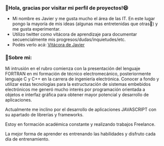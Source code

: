 ### 👋Hola, gracias por visitar mi perfil de proyectos!😄

- Mi nombre es Javier y me gusta mucho el área de las IT. En este lugar pongo la mayoría de mis ideas (algunas mas entretenidas que otras🤔) y me gusta experimentar.
- Utilizo twitter como vitácora de aprendizaje para documentar secuencialmente mis progresos/dudas/inquietudes/etc.
- Podés verlo acá: <a href="https://twitter.com/juniorhuebra">Vitácora de Javier</a>
### 🌱Sobre mi:
Mi intrusión en el rubro comienza con la presentación del lenguaje FORTRAN en mi formación de técnico electromecánico, posteriormente lenguaje C y C++ en la carrera de ingeniería electrónica. Conocer a fondo y utilizar estas tecnologías para la estructuración de sistemas embebidos electrónicos me generó mucho interés por programación orientada a objetos e interfaz gráfica para obtener mayor potencial y desarrollo de aplicaciones.

Actualmente me inclino por el desarrollo de aplicaciones JAVASCRIPT con su apartado de librerías y frameworks.

Estoy en formación académica constante y realizando trabajos Freelance.

La mejor forma de aprender es entrenando las habilidades y disfruto cada día de entrenamiento.

<!--
**javierhuebra/javierhuebra** is a ✨ _special_ ✨ repository because its `README.md` (this file) appears on your GitHub profile.

Here are some ideas to get you started:

- 🔭 I’m currently working on ...
- 🌱 I’m currently learning ...
- 👯 I’m looking to collaborate on ...
- 🤔 I’m looking for help with ...
- 💬 Ask me about ...
- 📫 How to reach me: ...
- 😄 Pronouns: ...
- ⚡ Fun fact: ...
-->
